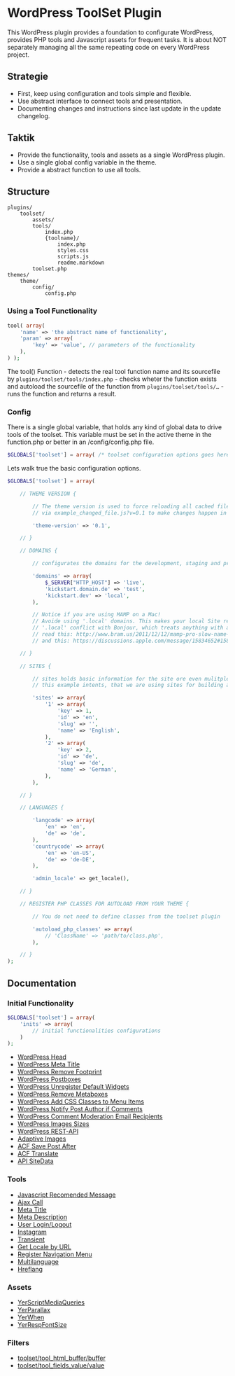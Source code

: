 WordPress ToolSet Plugin
===============

This WordPress plugin provides a foundation to configurate WordPress, provides PHP tools and Javascript assets for frequent tasks.
It is about NOT separately managing all the same repeating code on every WordPress project.

Strategie
---------------
- First, keep using configuration and tools simple and flexible.
- Use abstract interface to connect tools and presentation.
- Documenting changes and instructions since last update in the update changelog.

Taktik
---------------
- Provide the functionality, tools and assets as a single WordPress plugin.
- Use a single global config variable in the theme.
- Provide a abstract function to use all tools.

Structure
---------------

	plugins/
		toolset/
			assets/
			tools/
				index.php
				{toolname}/
					index.php
					styles.css
					scripts.js
					readme.markdown
		 	toolset.php
	themes/
		theme/
			config/
				config.php

### Using a Tool Functionality

````php
tool( array(
	'name' => 'the abstract name of functionality',
	'param' => array(
		'key' => 'value', // parameters of the functionality
	),
) );
````
The tool() Function
	- detects the real tool function name and its sourcefile by <code>plugins/toolset/tools/index.php</code>
	- checks wheter the function exists and autoload the sourcefile of the function from <code>plugins/toolset/tools/…</code>
	- runs the function and returns a result.

### Config

There is a single global variable, that holds any kind of global data to drive tools of the toolset. This variable must be set in the active theme in the function.php or better in an /config/config.php file.

````php
$GLOBALS['toolset'] = array( /* toolset configuration options goes here */ );
````

Lets walk true the basic configuration options.

````php
$GLOBALS['toolset'] = array(

	// THEME VERSION {

		// The theme version is used to force reloading all cached files of a theme
		// via example_changed_file.js?v=0.1 to make changes happen in a browser.

		'theme-version' => '0.1',

	// }

	// DOMAINS {

		// configurates the domains for the development, staging and production server

		'domains' => array(
			$_SERVER["HTTP_HOST"] => 'live',
			'kickstart.domain.de' => 'test',
			'kickstart.dev' => 'local',
		),

		// Notice if you are using MAMP on a Mac!
		// Avoide using '.local' domains. This makes your local Site realy slow because
		// '.local' conflict with Bonjour, which treats anything with a '.local' TLD as a Bonjour server.
		// read this: http://www.bram.us/2011/12/12/mamp-pro-slow-name-resolving-with-local-vhosts-in-lion-fix/
		// and this: https://discussions.apple.com/message/15834652#15834652.

	// }

	// SITES {

		// sites holds basic information for the site ore even mulitple sites on a WordPress multisite installation
		// this example intents, that we are using sites for building a multilanguage website

		'sites' => array(
			'1' => array(
				'key' => 1,
				'id' => 'en',
				'slug' => '',
				'name' => 'English',
			),
			'2' => array(
				'key' => 2,
				'id' => 'de',
				'slug' => 'de',
				'name' => 'German',
			),
		),

	// }

	// LANGUAGES {

		'langcode' => array(
			'en' => 'en',
			'de' => 'de',
		),
		'countrycode' => array(
			'en' => 'en-US',
			'de' => 'de-DE',
		),

		'admin_locale' => get_locale(),

	// }

	// REGISTER PHP CLASSES FOR AUTOLOAD FROM YOUR THEME {

		// You do not need to define classes from the toolset plugin

		'autoload_php_classes' => array(
			// 'ClassName' => 'path/to/class.php',
		),

	// }
);
````

Documentation
---------------

### Initial Functionality

````php
$GLOBALS['toolset'] = array(
	'inits' => array(
		// initial functionalities configurations
	)
);
````
* [WordPress Head](tools/tool_wp_head/readme.markdown)
* [WordPress Meta Title](tools/tool_meta_title/readme.markdown)
* [WordPress Remove Footprint](tools/tool_remove_wp_footprint/readme.markdown)
* [WordPress Postboxes](tools/tool_postboxes/readme.markdown)
* [WordPress Unregister Default Widgets](tools/tool_widgets_unregister_defaults/readme.markdown)
* [WordPress Remove Metaboxes](tools/tool_metabox_remove/readme.markdown)
* [WordPress Add CSS Classes to Menu Items](tools/tool_menu_add_css_classes/readme.markdown)
* [WordPress Notify Post Author if Comments](tools/tool_wp_comment_notification_notify_author/readme.markdown)
* [WordPress Comment Moderation Email Recipients](tools/tool_wp_comment_moderation_recipients/readme.markdown)
* [WordPress Images Sizes](tools/tool_image_sizes/readme.markdown)
* [WordPress REST-API](tools/tool_rest_api/readme.markdown)
* [Adaptive Images](tools/tool_adaptive_images/readme.markdown)
* [ACF Save Post After](tools/tool_acf_save_post_after/readme.markdown)
* [ACF Translate](tools/tool_acf_translate/readme.markdown)
* [API SiteData](tools/tool_api_sitedata/readme.markdown)

### Tools

* [Javascript Recomended Message](tools/tool_javascript_recomended/readme.markdown)
* [Ajax Call](tools/tool_ajax/readme.markdown)
* [Meta Title](tools/tool_meta_title/readme.markdown)
* [Meta Description](tools/tool_meta_description/readme.markdown)
* [User Login/Logout](tools/tool_wp_user/readme.markdown)
* [Instagram](tools/tool_instagram/readme.markdown)
* [Transient](tools/tool_transient/readme.markdown)
* [Get Locale by URL](tools/tool_get_locale_by_url/readme.markdown)
* [Register Navigation Menu](tools/tool_nav_menu_register/readme.markdown)
* [Multilanguage](tools/tool_multilanguage/readme.markdown)
* [Hreflang](tools/tool_hreflang/readme.markdown)

### Assets

* [YerScriptMediaQueries](assets/yerscriptmediaqueries/readme.markdown)
* [YerParallax](assets/yerparallax/readme.markdown)
* [YerWhen](assets/yerwhen/readme.markdown)
* [YerRespFontSize](assets/yerrespfontsize/readme.markdown)

### Filters
* [toolset/tool_html_buffer/buffer](tools/tool_html_buffer/readme.markdown)
* [toolset/tool_fields_value/value](tools/tool_fields_value/readme.markdown)
